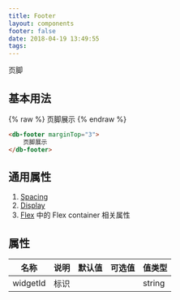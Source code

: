 ```yaml
---
title: Footer
layout: components
footer: false
date: 2018-04-19 13:49:55
tags:
---
```


页脚

## 基本用法

{% raw %}
<db-footer marginTop="3">
    页脚展示
</db-footer>
{% endraw %}
```html
<db-footer marginTop="3">
    页脚展示
</db-footer>
```

## 通用属性

1. [Spacing](../Utilities/Spacing.html)
1. [Display](../Utilities/Display.html)
1. [Flex](../Utilities/Flex.html) 中的 Flex container 相关属性

## 属性

| 名称  | 说明 | 默认值 | 可选值 | 值类型 |
| ----- | ------ | ----- | ----- | --------- |
| widgetId | 标识 | | | string |